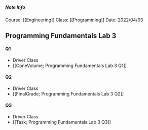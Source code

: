 ##### Note Info
Course: [[Engineering]]
Class: [[Programming]]
Date: 2022/04/03
## Programming Fundamentals Lab 3
#### Q1
- Driver Class
- [[ConeVolume; Programming Fundamentals Lab 3 Q1]]

#### Q2
- Driver Class
- [[FinalGrade; Programming Fundamentals Lab 3 Q2]]

#### Q3
- Driver Class
- [[Task; Programming Fundamentals Lab 3 Q3]]

